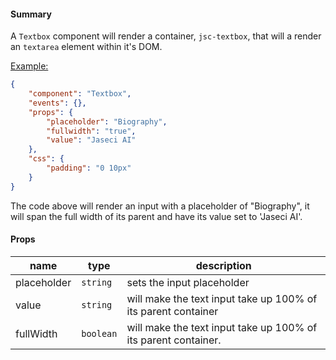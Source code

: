 #### Summary

A `Textbox` component will render a container, `jsc-textbox`, that will a render an `textarea` element within it's DOM.

<u>Example:</u>

```JSON
{
	"component": "Textbox",
	"events": {},
	"props": {
		"placeholder": "Biography",
		"fullwidth": "true",
		"value": "Jaseci AI"
	},
	"css": {
		"padding": "0 10px"
	}
}
```

The code above will render an input with a placeholder of "Biography", it will span the full width of its parent and have its value set to 'Jaseci AI'.

#### Props

| name        | type      | description                                                    |
| ----------- | --------- | -------------------------------------------------------------- |
| placeholder | `string`  | sets the input placeholder                                     |
| value       | `string`  | will make the text input take up 100% of its parent container  |
| fullWidth   | `boolean` | will make the text input take up 100% of its parent container. |

